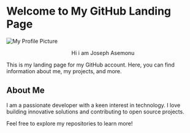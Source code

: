 # Welcome to My GitHub Landing Page

![My Profile Picture](https://s3.amazonaws.com/intranet-projects-files/holbertonschool-sysadmin_devops/271/B4eeypV.jpg)

<div align="center">
Hi i am Joseph Asemonu
</div>


This is my landing page for my GitHub account. Here, you can find information about me, my projects, and more.

## About Me

I am a passionate developer with a keen interest in technology. I love building innovative solutions and contributing to open source projects.

Feel free to explore my repositories to learn more!
